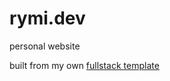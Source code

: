 # rymi.dev

personal website

built from my own [fullstack template](https://github.com/ryanmiville/go-htmx-tailwind-template)
